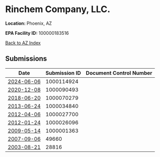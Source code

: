 # Rinchem Company, LLC.

**Location:** Phoenix, AZ

**EPA Facility ID:** 100000183516

[Back to AZ Index](../../index.md)

## Submissions

| Date | Submission ID | Document Control Number |
|------|--------------|-------------------------|
| [2024-06-06](submissions/1000114924.md) | 1000114924 |  |
| [2020-12-08](submissions/1000090493.md) | 1000090493 |  |
| [2018-06-20](submissions/1000070279.md) | 1000070279 |  |
| [2013-06-24](submissions/1000034840.md) | 1000034840 |  |
| [2012-04-06](submissions/1000027700.md) | 1000027700 |  |
| [2012-01-24](submissions/1000026096.md) | 1000026096 |  |
| [2009-05-14](submissions/1000001363.md) | 1000001363 |  |
| [2007-09-06](submissions/49660.md) | 49660 |  |
| [2003-08-21](submissions/28816.md) | 28816 |  |
